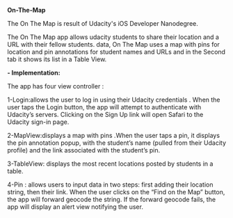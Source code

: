 
**On-The-Map**


The On The Map is result of Udacity's iOS Developer Nanodegree.

The On The Map app allows udacity students to share their location and a URL with their fellow students. 
data, On The Map uses a map with pins for location and pin annotations for student names and URLs and in the Second tab it shows its list in a Table View.


**- Implementation:**

The app has four view controller :

1-Login:allows the user to log in using their Udacity credentials .
When the user taps the Login button, the app will attempt to authenticate with Udacity’s servers. Clicking on the Sign Up link will open Safari to the Udacity sign-in page.

2-MapView:displays a map with pins .When the user taps a pin, it displays the pin annotation popup, with the student’s name (pulled from their Udacity profile) and the link associated with the student’s pin.

3-TableView: displays the most recent  locations posted by students in a table. 

4-Pin : allows users to input data in two steps: first adding their location string, then their link.
When the user clicks on the “Find on the Map” button, the app will forward geocode the string. If the forward geocode fails, the app will display an alert view notifying the user.
